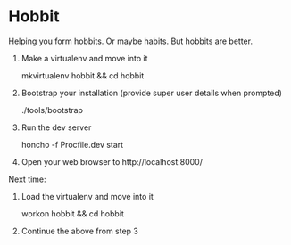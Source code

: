 Hobbit
======

Helping you form hobbits. Or maybe habits. But hobbits are better.

1. Make a virtualenv and move into it

    mkvirtualenv hobbit && cd hobbit

2. Bootstrap your installation (provide super user details when prompted)

    ./tools/bootstrap

3. Run the dev server

    honcho -f Procfile.dev start

4. Open your web browser to http://localhost:8000/

Next time:

1. Load the virtualenv and move into it

    workon hobbit && cd hobbit

2. Continue the above from step 3
